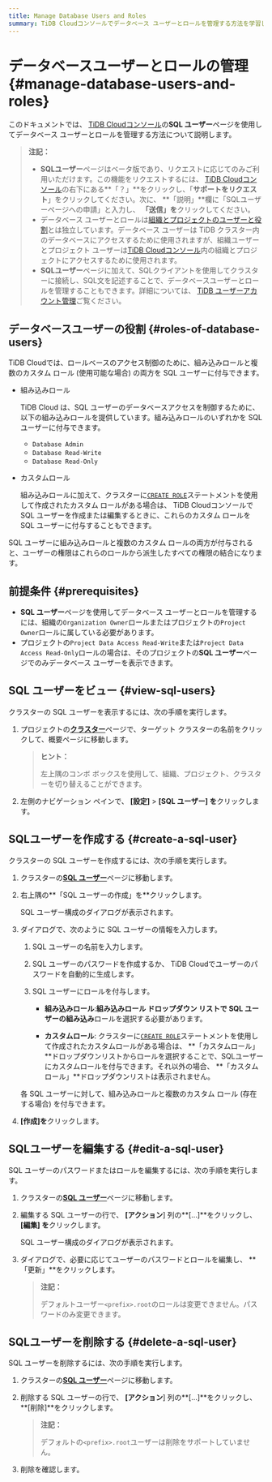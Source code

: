 ```yaml
---
title: Manage Database Users and Roles
summary: TiDB Cloudコンソールでデータベース ユーザーとロールを管理する方法を学習します。
---
```


# データベースユーザーとロールの管理 {#manage-database-users-and-roles}

このドキュメントでは、 [TiDB Cloudコンソール](https://tidbcloud.com/)の**SQL ユーザー**ページを使用してデータベース ユーザーとロールを管理する方法について説明します。

> **注記：**
>
> -   **SQLユーザー**ページはベータ版であり、リクエストに応じてのみご利用いただけます。この機能をリクエストするには、 [TiDB Cloudコンソール](https://tidbcloud.com)の右下にある**「？」**をクリックし、「**サポートをリクエスト**」をクリックしてください。次に、 **「説明」**欄に「SQLユーザーページへの申請」と入力し、 **「送信」を**クリックしてください。
> -   データベース ユーザーとロールは[組織とプロジェクトのユーザーと役割](/tidb-cloud/manage-user-access.md)とは独立しています。データベース ユーザーは TiDB クラスター内のデータベースにアクセスするために使用されますが、組織ユーザーとプロジェクト ユーザーは[TiDB Cloudコンソール](https://tidbcloud.com/)内の組織とプロジェクトにアクセスするために使用されます。
> -   **SQLユーザー**ページに加えて、SQLクライアントを使用してクラスターに接続し、SQL文を記述することで、データベースユーザーとロールを管理することもできます。詳細については、 [TiDB ユーザーアカウント管理](https://docs.pingcap.com/tidb/dev/user-account-management)ご覧ください。

## データベースユーザーの役割 {#roles-of-database-users}

TiDB Cloudでは、ロールベースのアクセス制御のために、組み込みロールと複数のカスタム ロール (使用可能な場合) の両方を SQL ユーザーに付与できます。

-   組み込みロール

    TiDB Cloud は、SQL ユーザーのデータベースアクセスを制御するために、以下の組み込みロールを提供しています。組み込みロールのいずれかを SQL ユーザーに付与できます。

    -   `Database Admin`
    -   `Database Read-Write`
    -   `Database Read-Only`

-   カスタムロール

    組み込みロールに加えて、クラスターに[`CREATE ROLE`](/sql-statements/sql-statement-create-role.md)ステートメントを使用して作成されたカスタム ロールがある場合は、 TiDB Cloudコンソールで SQL ユーザーを作成または編集するときに、これらのカスタム ロールを SQL ユーザーに付与することもできます。

SQL ユーザーに組み込みロールと複数のカスタム ロールの両方が付与されると、ユーザーの権限はこれらのロールから派生したすべての権限の結合になります。

## 前提条件 {#prerequisites}

-   **SQL ユーザー**ページを使用してデータベース ユーザーとロールを管理するには、組織の`Organization Owner`ロールまたはプロジェクトの`Project Owner`ロールに属している必要があります。
-   プロジェクトの`Project Data Access Read-Write`または`Project Data Access Read-Only`ロールの場合は、そのプロジェクトの**SQL ユーザー**ページでのみデータベース ユーザーを表示できます。

## SQL ユーザーをビュー {#view-sql-users}

クラスターの SQL ユーザーを表示するには、次の手順を実行します。

1.  プロジェクトの[**クラスター**](https://tidbcloud.com/project/clusters)ページで、ターゲット クラスターの名前をクリックして、概要ページに移動します。

    > **ヒント：**
    >
    > 左上隅のコンボ ボックスを使用して、組織、プロジェクト、クラスターを切り替えることができます。

2.  左側のナビゲーション ペインで、 **[設定]** &gt; **[SQL ユーザー] を**クリックします。

## SQLユーザーを作成する {#create-a-sql-user}

クラスターの SQL ユーザーを作成するには、次の手順を実行します。

1.  クラスターの[**SQL ユーザー**](/tidb-cloud/configure-sql-users.md#view-sql-users)ページに移動します。

2.  右上隅の**「SQL ユーザーの作成」を**クリックします。

    SQL ユーザー構成のダイアログが表示されます。

3.  ダイアログで、次のように SQL ユーザーの情報を入力します。

    1.  SQL ユーザーの名前を入力します。
    2.  SQL ユーザーのパスワードを作成するか、 TiDB Cloudでユーザーのパスワードを自動的に生成します。
    3.  SQL ユーザーにロールを付与します。

        -   **組み込みロール**:**組み込みロール ドロップダウン リストで SQL ユーザーの組み込み**ロールを選択する必要があります。

        -   **カスタムロール**: クラスターに[`CREATE ROLE`](/sql-statements/sql-statement-create-role.md)ステートメントを使用して作成されたカスタムロールがある場合は、 **「カスタムロール」**ドロップダウンリストからロールを選択することで、SQLユーザーにカスタムロールを付与できます。それ以外の場合、 **「カスタムロール」**ドロップダウンリストは表示されません。

    各 SQL ユーザーに対して、組み込みロールと複数のカスタム ロール (存在する場合) を付与できます。

4.  **[作成]を**クリックします。

## SQLユーザーを編集する {#edit-a-sql-user}

SQL ユーザーのパスワードまたはロールを編集するには、次の手順を実行します。

1.  クラスターの[**SQL ユーザー**](/tidb-cloud/configure-sql-users.md#view-sql-users)ページに移動します。

2.  編集する SQL ユーザーの行で、 **[アクション**] 列の**[...]**をクリックし、 **[編集] を**クリックします。

    SQL ユーザー構成のダイアログが表示されます。

3.  ダイアログで、必要に応じてユーザーのパスワードとロールを編集し、 **「更新」**をクリックします。

    > **注記：**
    >
    > デフォルトユーザー`<prefix>.root`のロールは変更できません。パスワードのみ変更できます。

## SQLユーザーを削除する {#delete-a-sql-user}

SQL ユーザーを削除するには、次の手順を実行します。

1.  クラスターの[**SQL ユーザー**](/tidb-cloud/configure-sql-users.md#view-sql-users)ページに移動します。

2.  削除する SQL ユーザーの行で、 **[アクション**] 列の**[...]**をクリックし、 **[削除]**をクリックします。

    > **注記：**
    >
    > デフォルトの`<prefix>.root`ユーザーは削除をサポートしていません。

3.  削除を確認します。

